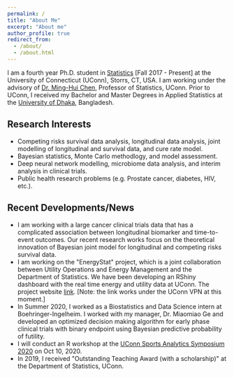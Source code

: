 ```yaml
---
permalink: /
title: "About Me"
excerpt: "About me"
author_profile: true
redirect_from: 
  - /about/
  - /about.html
---
```

I am a fourth year Ph.D. student in [Statistics](https://stat.uconn.edu/) [Fall 2017 - Present] at the University of Connecticut (UConn), Storrs, CT, USA. I am working under the advisory of [Dr. Ming-Hui Chen](http://merlot.stat.uconn.edu/~mhchen/), Professor of Statistics, UConn. Prior to UConn, I received my Bachelor and Master Degrees in Applied Statistics at the [University of Dhaka](https://www.isrt.ac.bd/people/tsheikh/), Bangladesh.
<!---
My research works broadly focus on competing risks survival data analysis, longitudinal data analysis, joint modelling of longitudinal and survival data, cure rate model, Bayesian computation, and model assessment. I intend to develop statistical methodology to model prostate cancer data. I am also interested in the applications of deep neural network modelling to survival data.
-->

## Research Interests
- Competing risks survival data analysis, longitudinal data analysis, joint modelling of longitudinal and survival data, and cure rate model.
- Bayesian statistics, Monte Carlo methodlogy, and model assessment.
- Deep neural network modelling, microbiome data analysis, and interim analysis in clinical trials.
- Public health research problems (e.g. Prostate cancer, diabetes, HIV, etc.).

## Recent Developments/News
* I am working with a large cancer clinical trials data that has a complicated association between longitudinal biomarker and time-to-event outcomes. Our recent research works focus on the theoretical innovation of Bayesian joint model for longitudinal and competing risks survival data. 
* I am working on the "EnergyStat" project, which is a joint collaboration between Utility Operations and Energy Management and the Department of Statistics. We have been developing an RShiny dashboard with the real time energy and utility data at UConn. The project website [link](http://energystats.fo.uconn.edu:9999/). [Note: the link works under the UConn VPN at this moment.]
* In Summer 2020, I worked as a Biostatistics and Data Science intern at Boehringer-Ingelheim. I worked with my manager, Dr. Miaomiao Ge and developed an optimized decision making algorithm for early phase clinical trials with binary endpoint using Bayesian predictive probability of futility.
* I will conduct an R workshop at the [UConn Sports Analytics Symposium 2020](https://statds.org/events/ucsas2020/workshops.html) on Oct 10, 2020.
* In 2019, I received "Outstanding Teaching Award (with a scholarship)" at the Department of Statistics, UConn.

